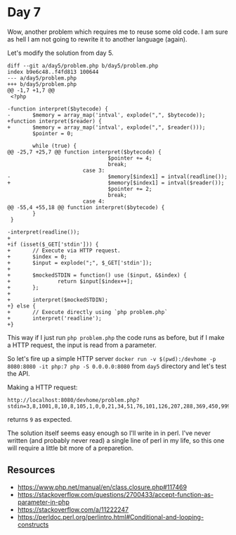 # Day 7

Wow, another problem which requires me to reuse some old code. I am sure as hell I am not going to rewrite it to another language (again).

Let's modify the solution from day 5.

```
diff --git a/day5/problem.php b/day5/problem.php
index b9e6c48..f4fd813 100644
--- a/day5/problem.php
+++ b/day5/problem.php
@@ -1,7 +1,7 @@
 <?php
 
-function interpret($bytecode) {
-       $memory = array_map('intval', explode(",", $bytecode));
+function interpret($reader) {
+       $memory = array_map('intval', explode(",", $reader()));
        $pointer = 0;
 
        while (true) {
@@ -25,7 +25,7 @@ function interpret($bytecode) {
                                $pointer += 4;
                                break;
                        case 3:
-                               $memory[$index1] = intval(readline());
+                               $memory[$index1] = intval($reader());
                                $pointer += 2;
                                break;
                        case 4:
@@ -55,4 +55,18 @@ function interpret($bytecode) {
        }
 }
 
-interpret(readline());
+
+if (isset($_GET['stdin'])) {
+       // Execute via HTTP request.
+       $index = 0;
+       $input = explode(";", $_GET['stdin']);
+
+       $mockedSTDIN = function() use ($input, &$index) {
+               return $input[$index++];
+       };
+
+       interpret($mockedSTDIN);
+} else {
+       // Execute directly using `php problem.php`
+       interpret('readline');
+}
```

This way if I just run `php problem.php` the code runs as before, but if I make a HTTP request, the input is read from a parameter.

So let's fire up a simple HTTP server `docker run -v $(pwd):/devhome -p 8080:8080 -it php:7 php -S 0.0.0.0:8080` from `day5` directory and let's test the API.

Making a HTTP request:

```
http://localhost:8080/devhome/problem.php?stdin=3,8,1001,8,10,8,105,1,0,0,21,34,51,76,101,126,207,288,369,450,99999,3,9,102,4,9,9,1001,9,2,9,4,9,99,3,9,1001,9,2,9,1002,9,3,9,101,3,9,9,4,9,99,3,9,102,5,9,9,1001,9,2,9,102,2,9,9,101,3,9,9,1002,9,2,9,4,9,99,3,9,101,5,9,9,102,5,9,9,1001,9,2,9,102,3,9,9,1001,9,3,9,4,9,99,3,9,101,2,9,9,1002,9,5,9,1001,9,5,9,1002,9,4,9,101,5,9,9,4,9,99,3,9,1002,9,2,9,4,9,3,9,102,2,9,9,4,9,3,9,1001,9,1,9,4,9,3,9,102,2,9,9,4,9,3,9,1001,9,1,9,4,9,3,9,101,1,9,9,4,9,3,9,1001,9,2,9,4,9,3,9,1002,9,2,9,4,9,3,9,1001,9,1,9,4,9,3,9,1001,9,1,9,4,9,99,3,9,102,2,9,9,4,9,3,9,101,2,9,9,4,9,3,9,102,2,9,9,4,9,3,9,1002,9,2,9,4,9,3,9,1001,9,2,9,4,9,3,9,101,1,9,9,4,9,3,9,1001,9,2,9,4,9,3,9,102,2,9,9,4,9,3,9,101,1,9,9,4,9,3,9,102,2,9,9,4,9,99,3,9,101,2,9,9,4,9,3,9,101,2,9,9,4,9,3,9,101,1,9,9,4,9,3,9,1001,9,2,9,4,9,3,9,101,2,9,9,4,9,3,9,101,2,9,9,4,9,3,9,102,2,9,9,4,9,3,9,102,2,9,9,4,9,3,9,1001,9,2,9,4,9,3,9,1001,9,1,9,4,9,99,3,9,1001,9,2,9,4,9,3,9,101,1,9,9,4,9,3,9,102,2,9,9,4,9,3,9,1001,9,1,9,4,9,3,9,101,1,9,9,4,9,3,9,101,2,9,9,4,9,3,9,1001,9,1,9,4,9,3,9,101,2,9,9,4,9,3,9,102,2,9,9,4,9,3,9,102,2,9,9,4,9,99,3,9,1001,9,2,9,4,9,3,9,102,2,9,9,4,9,3,9,1002,9,2,9,4,9,3,9,102,2,9,9,4,9,3,9,102,2,9,9,4,9,3,9,1001,9,1,9,4,9,3,9,101,2,9,9,4,9,3,9,102,2,9,9,4,9,3,9,102,2,9,9,4,9,3,9,102,2,9,9,4,9,99;1
```

returns `9` as expected.


The solution itself seems easy enough so I'll write in in perl. I've never written (and probably never read) a single line of perl in my life, so this one will require a little bit more of a preparetion.



## Resources
- https://www.php.net/manual/en/class.closure.php#117469
- https://stackoverflow.com/questions/2700433/accept-function-as-parameter-in-php
- https://stackoverflow.com/a/11222247
- https://perldoc.perl.org/perlintro.html#Conditional-and-looping-constructs
